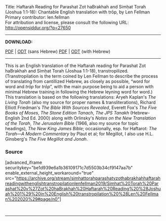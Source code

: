 <html>
<head></head>
<body>
Title: Haftarah Reading for Parashat Zot haBrakhah and Simḥat Torah (Joshua 1:1-18): Chantable English translation with trōp, by Len Fellman<br />
Primary contributor: len.fellman<br />
For attribution and license, please consult the following URL: <a href="http://opensiddur.org/?p=27650">http://opensiddur.org/?p=27650</a>
<p />
<hr />

<strong>DOWNLOAD:</strong> 

<a href="https://archive.org/download/simhattorahparashatvzothabrakhahhaftarahreadingwithenglishtranstropilationlenfellman2019/Simhat%20Torah%20Parashat%20v%27Zot%20haBrakhah%20Haftarah%20Reading%20%28Joshuah%201%29%20in%20English%20transtropilation%20%28Len%20Fellman%202020%29%20-%20english%20only.pdf">PDF</a> | <a href="https://archive.org/download/simhattorahparashatvzothabrakhahhaftarahreadingwithenglishtranstropilationlenfellman2019/Simhat%20Torah%20Parashat%20v%27Zot%20haBrakhah%20Haftarah%20Reading%20%28Joshuah%201%29%20in%20English%20transtropilation%20%28Len%20Fellman%202020%29%20-%20english%20only.odt">ODT</a> (sans Hebrew)
<a href="https://archive.org/download/simhattorahparashatvzothabrakhahhaftarahreadingwithenglishtranstropilationlenfellman2019/Simhat%20Torah%20Parashat%20v%27Zot%20haBrakhah%20Haftarah%20Reading%20%28Joshuah%201%29%20in%20English%20transtropilation%20%28Len%20Fellman%202020%29.pdf">PDF</a> | <a href="https://archive.org/download/simhattorahparashatvzothabrakhahhaftarahreadingwithenglishtranstropilationlenfellman2019/Simhat%20Torah%20Parashat%20v%27Zot%20haBrakhah%20Haftarah%20Reading%20%28Joshuah%201%29%20in%20English%20transtropilation%20%28Len%20Fellman%202020%29.odt">ODT</a> (with Hebrew)

<hr />

This is an English translation of the Haftarah reading for Parashat Zot haBrakhah and Simḥat Torah (Joshua 1:1-18), transtropilized. (Transtropilation is the term coined by Len Fellman to describe the process of translating from cantillized Hebrew, as closely as possible, “word for word and <em>trōp</em> for <em>trōp</em>”, with the main purpose being to aid a person with minimal Hebrew training in following the Hebrew leyning word for word.) This translation is based on the following translations: Aryeh Kaplan's <em>The Living Torah</em> (also my source for proper names &amp; transliterations), Richard Elliott Friedman's <em>The Bible With Sources Revealed</em>, Everett Fox's <em>The Five Books of Moses</em>, <em>The Stone Edition Tanach</em>, <em>The JPS Tanakh</em> (Hebrew-English 2nd Ed. 2000) along with Orlinsky's <em>Notes on the New Translation of the Torah</em>, <em>The Jerusalem Bible</em> (1966, also my source for topic headings), <em>The New King James Bible</em>; occasionally, esp. for Haftarot: <em>The Torah—A Modern Commentary</em> by Plaut et al; for Megillot, I also use H.L. Ginsberg's <em>The Five Megillot and Jonah</em>.

<h3>Source</h3>

[advanced_iframe securitykey="be1d939e6a1b36109171c7d5503b34cf9147aa7b" enable_external_height_workaround="true" src="https://archive.org/stream/simhattorahparashatvzothabrakhahhaftarahreadingwithenglishtranstropilationlenfellman2019/Simhat%20Torah%20Parashat%20v%27Zot%20haBrakhah%20Haftarah%20Reading%20%28Joshuah%201%29%20in%20English%20transtropilation%20%28Len%20Fellman%202020%29#page/n0"]

&nbsp;

<hr />

&nbsp;
</body>
</html>